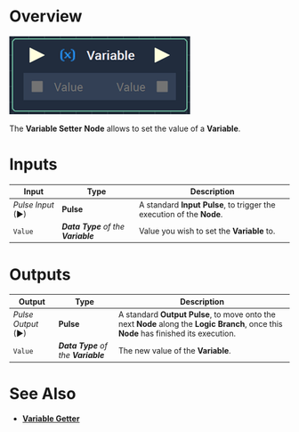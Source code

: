 # Overview

![The Variable Setter Node.](../../.gitbook/assets/variablesetter.png)

The **Variable Setter** **Node** allows to set the value of a **Variable**.


# Inputs

|Input|Type|Description|
|---|---|---|
|*Pulse Input* (►)|**Pulse**|A standard **Input Pulse**, to trigger the execution of the **Node**.|
| `Value` |  _**Data Type** of the **Variable**_ | Value you wish to set the **Variable** to.|

# Outputs

|Output|Type|Description|
|---|---|---|
|*Pulse Output* (►)|**Pulse**|A standard **Output Pulse**, to move onto the next **Node** along the **Logic Branch**, once this **Node** has finished its execution.|
| `Value` |  _**Data Type** of the **Variable**_ | The new value of the **Variable**. |

# See Also

* [**Variable Getter**](variable-getter.md)
